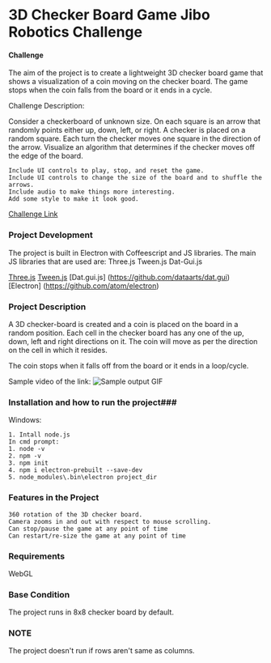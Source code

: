 3D Checker Board Game 
Jibo Robotics Challenge
========

#### Challenge ####

The aim of the project is to create a lightweight 3D checker board game that shows a visualization of a coin moving on the checker board.
The game stops when the coin falls from the board or it ends in a cycle.

Challenge Description:

Consider a checkerboard of unknown size. On each square is an arrow that randomly points either up, down, left, or right. A checker is placed on a random square. Each turn the checker moves one square in the direction of the arrow. Visualize an algorithm that determines if the checker moves off the edge of the board.

    Include UI controls to play, stop, and reset the game.
    Include UI controls to change the size of the board and to shuffle the arrows.
    Include audio to make things more interesting.
    Add some style to make it look good.

[Challenge Link](https://github.com/golgobot/programming-challenge)

### Project Development ###

The project is built in Electron with Coffeescript and JS libraries.
The main JS libraries that are used are:
Three.js
Tween.js
Dat-Gui.js

[Three.js](https://github.com/mrdoob/three.js) [Tween.js](https://github.com/CreateJS/TweenJS) [Dat.gui.js] (https://github.com/dataarts/dat.gui)
[Electron] (https://github.com/atom/electron)

### Project Description ###

A 3D checker-board is created and a coin is placed on the board in a random position. Each cell in the checker board
has any one of the up, down, left and right directions on it. The coin will move as per the direction on the cell in which 
it resides.

The coin stops when it falls off from the board or it ends in a loop/cycle.

Sample video of the link:
![Sample output GIF](https://zippy.gfycat.com/PlayfulGlumIndianelephant.gif)

### Installation and how to run the project###
Windows:
```
1. Intall node.js
In cmd prompt:
1. node -v
2. npm -v
3. npm init
4. npm i electron-prebuilt --save-dev
5. node_modules\.bin\electron project_dir
```
### Features in the Project ###
```
360 rotation of the 3D checker board.
Camera zooms in and out with respect to mouse scrolling.
Can stop/pause the game at any point of time
Can restart/re-size the game at any point of time
```
### Requirements ###
WebGL

### Base Condition ###
The project runs in 8x8 checker board by default.
### NOTE ###
The project doesn't run if rows aren't same as columns.
